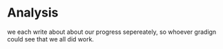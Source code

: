 # Analysis

we each write about about our progress sepereately, so whoever gradign could see that we all did work.